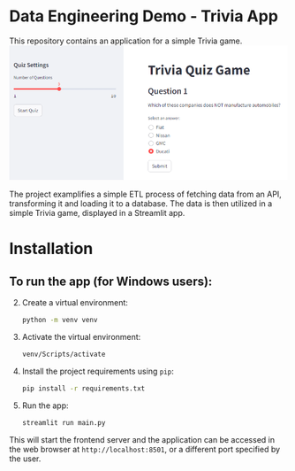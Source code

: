 # Data Engineering Demo - Trivia App

This repository contains an application for a simple Trivia game.
![Alt text](src/Assets/trivia_app.png)

The project examplifies a simple ETL process of fetching data from an API, transforming it and loading it to a database. The data is then utilized in a simple Trivia game, displayed in a Streamlit app.


# Installation

## To run the app (for Windows users):

2. Create a virtual environment:
    ```bash
    python -m venv venv
    ```

3. Activate the virtual environment:
    ```bash
    venv/Scripts/activate
    ```

4. Install the project requirements using `pip`:
    ```bash
    pip install -r requirements.txt
    ```

5. Run the app:
    ```bash
    streamlit run main.py
    ```
This will start the frontend server and the application can be accessed in the web browser at `http://localhost:8501`, or a different port specified by the user.
